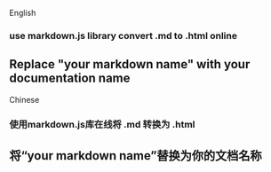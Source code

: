 English
### use markdown.js library  convert .md to .html online
## Replace "your markdown name" with your documentation name

Chinese
### 使用markdown.js库在线将 .md 转换为 .html
## 将“your markdown name”替换为你的文档名称
